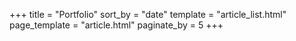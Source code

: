 +++
title = "Portfolio"
sort_by = "date"
template = "article_list.html"
page_template = "article.html"
paginate_by = 5
+++
